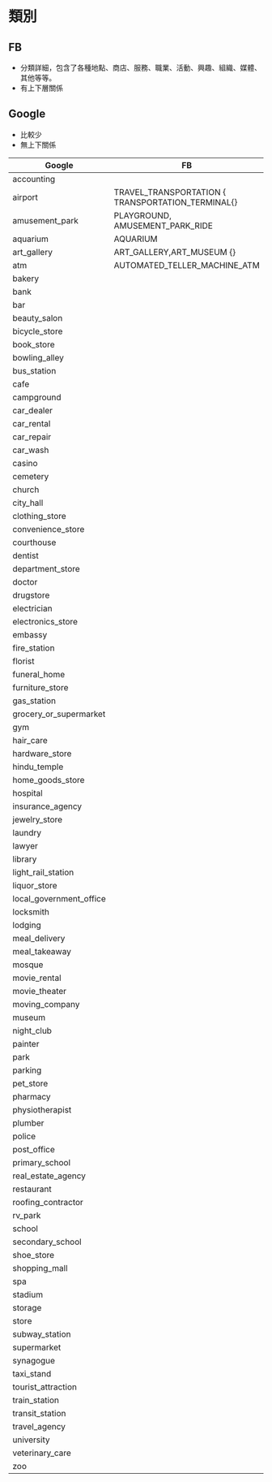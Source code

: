 # 類別
## FB
-	分類詳細，包含了各種地點、商店、服務、職業、活動、興趣、組織、媒體、其他等等。
- 	有上下層關係

## Google
-	比較少
- 	無上下關係

Google	|	FB
|---|---|
accounting	|
airport 	|TRAVEL\_TRANSPORTATION { TRANSPORTATION_TERMINAL{}
amusement_park	|PLAYGROUND, AMUSEMENT\_PARK\_RIDE|
aquarium	|AQUARIUM|
art_gallery	|ART\_GALLERY,ART\_MUSEUM {}|
atm	|AUTOMATED\_TELLER\_MACHINE\_ATM
bakery	|
bank|
bar|
beauty_salon|
bicycle_store|
book_store|
bowling_alley|
bus_station|
cafe|
campground|
car_dealer|
car_rental|
car_repair|
car_wash|
casino|
cemetery|
church|
city_hall|
clothing_store|
convenience_store|
courthouse|
dentist|
department_store|
doctor|
drugstore|
electrician|
electronics_store|
embassy|
fire_station|
florist|
funeral_home|
furniture_store|
gas_station|
grocery_or_supermarket|
gym|
hair_care|
hardware_store|
hindu_temple|
home_goods_store|
hospital|
insurance_agency|
jewelry_store|
laundry|
lawyer|
library|
light_rail_station|
liquor_store|
local_government_office|
locksmith|
lodging|
meal_delivery|
meal_takeaway|
mosque|
movie_rental|
movie_theater|
moving_company|
museum|
night_club|
painter|
park|
parking|
pet_store|
pharmacy|
physiotherapist|
plumber|
police|
post_office|
primary_school|
real_estate_agency|
restaurant|
roofing_contractor|
rv_park|
school|
secondary_school|
shoe_store|
shopping_mall|
spa|
stadium|
storage|
store|
subway_station|
supermarket|
synagogue|
taxi_stand|
tourist_attraction|
train_station|
transit_station|
travel_agency|
university|
veterinary_care|
zoo|




